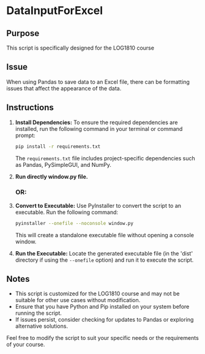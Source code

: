 # DataInputForExcel

## Purpose
This script is specifically designed for the LOG1810 course

## Issue
When using Pandas to save data to an Excel file, there can be formatting issues that affect the appearance of the data.

## Instructions

1. **Install Dependencies:**
    To ensure the required dependencies are installed, run the following command in your terminal or command prompt:

    ```bash
    pip install -r requirements.txt
    ```

    The `requirements.txt` file includes project-specific dependencies such as Pandas, PySimpleGUI, and NumPy.
2. **Run directly window.py file.**
    ### OR:
2. **Convert to Executable:**
    Use PyInstaller to convert the script to an executable. Run the following command:

    ```bash
    pyinstaller --onefile --noconsole window.py
    ```

    This will create a standalone executable file without opening a console window.

3. **Run the Executable:**
    Locate the generated executable file (in the 'dist' directory if using the `--onefile` option) and run it to execute the script.

## Notes
- This script is customized for the LOG1810 course and may not be suitable for other use cases without modification.
- Ensure that you have Python and Pip installed on your system before running the script.
- If issues persist, consider checking for updates to Pandas or exploring alternative solutions.

Feel free to modify the script to suit your specific needs or the requirements of your course.
